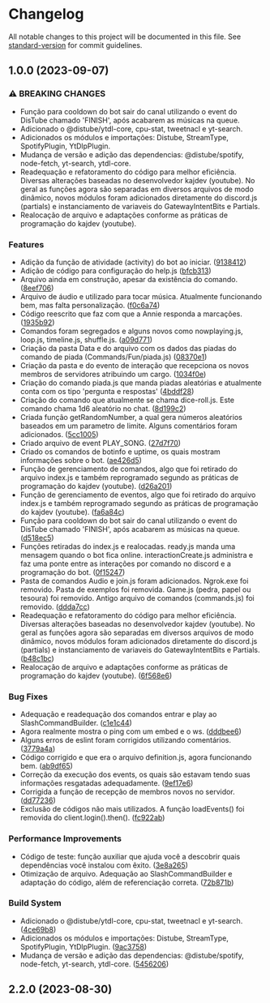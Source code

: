 # Changelog

All notable changes to this project will be documented in this file. See [standard-version](https://github.com/conventional-changelog/standard-version) for commit guidelines.

## 1.0.0 (2023-09-07)


### ⚠ BREAKING CHANGES

* Função para cooldown do bot sair do canal utilizando o event do DisTube chamado 'FINISH', após acabarem as músicas na queue.
* Adicionado o @distube/ytdl-core, cpu-stat, tweetnacl e yt-search.
* Adicionados os módulos e importações: Distube, StreamType, SpotifyPlugin, YtDlpPlugin.
* Mudança de versão e adição das dependencias: @distube/spotify, node-fetch, yt-search, ytdl-core.
* Readequação e refatoramento do código para melhor eficiência. Diversas alterações baseadas no desenvolvedor kajdev (youtube). No geral as funções agora são separadas em diversos arquivos de modo dinâmico, novos módulos foram adicionados diretamente do discord.js (partials) e instanciamento de variaveis do GatewayIntentBits e Partials.
* Realocação de arquivo e adaptações conforme as práticas de programação do kajdev (youtube).

### Features

* Adição da função de atividade (activity) do bot ao iniciar. ([9138412](https://github.com/SouOWendel/Annie-Cansada/commit/9138412ccd75c3e52582f6f7d3028493fbb2a5e5))
* Adição de código para configuração do help.js ([bfcb313](https://github.com/SouOWendel/Annie-Cansada/commit/bfcb313c65127a9a5eaeb65041ccfac7603bb0ef))
* Arquivo ainda em construção, apesar da existência do comando. ([8eef706](https://github.com/SouOWendel/Annie-Cansada/commit/8eef70625ea556e6fa9d04cd50beecf4956cb8fe))
* Arquivo de áudio e utilizado para tocar música. Atualmente funcionando bem, mas falta personalização. ([f0c6a74](https://github.com/SouOWendel/Annie-Cansada/commit/f0c6a740f41f7aec57f254a0272b9678cbc78a72))
* Código reescrito que faz com que a Annie responda a marcações. ([1935b92](https://github.com/SouOWendel/Annie-Cansada/commit/1935b92cb2f04c032c1c474c5631ab0fe268e4d8))
* Comandos foram segregados e alguns novos como nowplaying.js, loop.js, timeline.js, shuffle.js. ([a09d771](https://github.com/SouOWendel/Annie-Cansada/commit/a09d771a5eea8b2720a4abd8e249a7fc87061252))
* Criação da pasta Data e do arquivo com os dados das piadas do comando de piada (Commands/Fun/piada.js) ([08370e1](https://github.com/SouOWendel/Annie-Cansada/commit/08370e1fc1853a3aa648c82ac778ad2ef1ecc38c))
* Criação da pasta e do evento de interação que recepciona os novos membros de servidores atribuindo um cargo. ([1034f0e](https://github.com/SouOWendel/Annie-Cansada/commit/1034f0e129739525e8cbf46037efc4534f609dc3))
* Criação do comando piada.js que manda piadas aleatórias e atualmente conta com os tipo 'pergunta e respostas' ([4bddf28](https://github.com/SouOWendel/Annie-Cansada/commit/4bddf2867417c6af5c2791f37b41812785ecb108))
* Criação do comando que atualmente se chama dice-roll.js. Este comando chama 1d6 aleatório no chat. ([8d199c2](https://github.com/SouOWendel/Annie-Cansada/commit/8d199c2e3e9c08e8213f3d6ae99751ec824e3a42))
* Criada função getRandomNumber, a qual gera números aleatórios baseados em um parametro de limite. Alguns comentários foram adicionados. ([5cc1005](https://github.com/SouOWendel/Annie-Cansada/commit/5cc1005ee514a5507e5bdd85554310f0e8b58429))
* Criado arquivo de event PLAY_SONG. ([27d7f70](https://github.com/SouOWendel/Annie-Cansada/commit/27d7f7002e0152b680b7119f8e53cffd727feb43))
* Criado os comandos de botinfo e uptime, os quais mostram informações sobre o bot. ([ae426d5](https://github.com/SouOWendel/Annie-Cansada/commit/ae426d5adda71b5463406df4c00d940c60141735))
* Função de gerenciamento de comandos, algo que foi retirado do arquivo index.js e também reprogramado segundo as práticas de programação do kajdev (youtube). ([d26a201](https://github.com/SouOWendel/Annie-Cansada/commit/d26a201608a9ca8e8efa68a6b5e7364567ff47b5))
* Função de gerenciamento de eventos, algo que foi retirado do arquivo index.js e também reprogramado segundo as práticas de programação do kajdev (youtube). ([fa6a84c](https://github.com/SouOWendel/Annie-Cansada/commit/fa6a84c1e71ba2390a33a9cb0102f4c83ad5ba4c))
* Função para cooldown do bot sair do canal utilizando o event do DisTube chamado 'FINISH', após acabarem as músicas na queue. ([d518ec5](https://github.com/SouOWendel/Annie-Cansada/commit/d518ec5194c7e0a8f1c4557e0799f1ff67841c75))
* Funções retiradas do index.js e realocadas. ready.js manda uma mensagem quando o bot fica online. interactionCreate.js administra e faz uma ponte entre as interações por comando no discord e a programação do bot. ([0f15247](https://github.com/SouOWendel/Annie-Cansada/commit/0f1524715695909942e88dfa44c18112961778a8))
* Pasta de comandos Audio e join.js foram adicionados. Ngrok.exe foi removido. Pasta de exemplos foi removida. Game.js (pedra, papel ou tesoura) foi removido. Antigo arquivo de comandos (commands.js) foi removido. ([ddda7cc](https://github.com/SouOWendel/Annie-Cansada/commit/ddda7ccc265f6f478fd86331036ba63ff9b89ff8))
* Readequação e refatoramento do código para melhor eficiência. Diversas alterações baseadas no desenvolvedor kajdev (youtube). No geral as funções agora são separadas em diversos arquivos de modo dinâmico, novos módulos foram adicionados diretamente do discord.js (partials) e instanciamento de variaveis do GatewayIntentBits e Partials. ([b48c1bc](https://github.com/SouOWendel/Annie-Cansada/commit/b48c1bce6f9d47f2208227893597f8de47128496))
* Realocação de arquivo e adaptações conforme as práticas de programação do kajdev (youtube). ([6f568e6](https://github.com/SouOWendel/Annie-Cansada/commit/6f568e637464d3bce5a883272d5737922aef8e55))


### Bug Fixes

* Adequação e readequação dos comandos entrar e play  ao SlashCommandBuilder. ([c1e1c44](https://github.com/SouOWendel/Annie-Cansada/commit/c1e1c4477d2344c85b11d3025e4aa9ed04afcfb0))
* Agora realmente mostra o ping com um embed e o ws. ([dddbee6](https://github.com/SouOWendel/Annie-Cansada/commit/dddbee6db205cb6629179b786df985b27ecbeadc))
* Alguns erros de eslint foram corrigidos utilizando comentários. ([3779a4a](https://github.com/SouOWendel/Annie-Cansada/commit/3779a4ac759cca526f58c3ae4916f6f5ddc0e2b9))
* Código corrigido e que era o arquivo definition.js, agora funcionando bem. ([ab9df65](https://github.com/SouOWendel/Annie-Cansada/commit/ab9df655cebd95ced4dc050fd9a628f585b1d797))
* Correção da execução dos events, os quais são estavam tendo suas informações resgatadas adequadamente. ([9ef17e6](https://github.com/SouOWendel/Annie-Cansada/commit/9ef17e63a3852a44779f62f7020cd3169ec2d6c9))
* Corrigida a função de recepção de membros novos no servidor. ([dd77236](https://github.com/SouOWendel/Annie-Cansada/commit/dd77236b8e31d025de9f77c8854d0d23834389b6))
* Exclusão de códigos não mais utilizados. A função loadEvents() foi removida do client.login().then(). ([fc922ab](https://github.com/SouOWendel/Annie-Cansada/commit/fc922abb6d19a511e4c293f93a7c40d7a33fc92f))


### Performance Improvements

* Código de teste: função auxiliar que ajuda você a descobrir quais dependências você instalou com êxito. ([3e8a265](https://github.com/SouOWendel/Annie-Cansada/commit/3e8a26538a5e5358e0a1fbe29c833c323b22f789))
* Otimização de arquivo. Adequação ao SlashCommandBuilder e adaptação do código, além de referenciação correta. ([72b871b](https://github.com/SouOWendel/Annie-Cansada/commit/72b871be97c2c14d53c264ca671beaf23ea25f55))


### Build System

* Adicionado o @distube/ytdl-core, cpu-stat, tweetnacl e yt-search. ([4ce69b8](https://github.com/SouOWendel/Annie-Cansada/commit/4ce69b895e74e1b647d23a1af5e19b7b6291c6b1))
* Adicionados os módulos e importações: Distube, StreamType, SpotifyPlugin, YtDlpPlugin. ([9ac3758](https://github.com/SouOWendel/Annie-Cansada/commit/9ac37585dc61203b14f7b72a95171595ab2d7519))
* Mudança de versão e adição das dependencias: @distube/spotify, node-fetch, yt-search, ytdl-core. ([5456206](https://github.com/SouOWendel/Annie-Cansada/commit/5456206b44f00b05e46995a3b1c9c1259702f9ac))

## 2.2.0 (2023-08-30)
